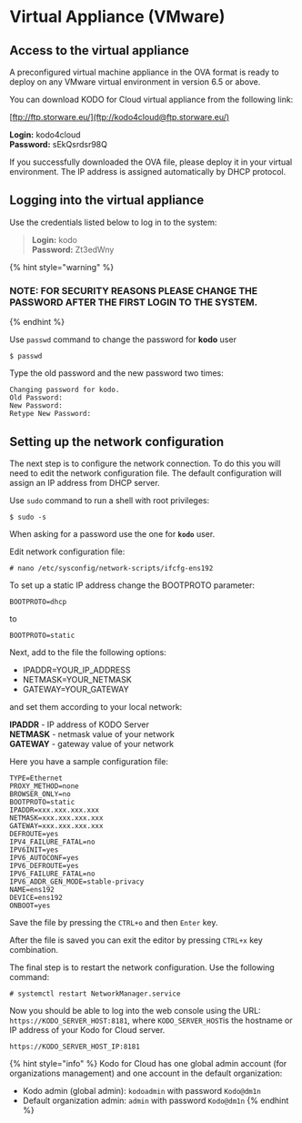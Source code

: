 # Virtual Appliance \(VMware\)

## Access to the virtual appliance

A preconfigured virtual machine appliance in the OVA format is ready to deploy on any VMware virtual environment in version 6.5 or above. 

You can download KODO for Cloud virtual appliance from the following link:

[ftp://ftp.storware.eu/](ftp://kodo4cloud@ftp.storware.eu/)

**Login:** kodo4cloud  
**Password:** sEkQsrdsr98Q

If you successfully downloaded the OVA file, please deploy it in your virtual environment. The IP address is assigned automatically by DHCP protocol. 

## Logging into the virtual appliance



Use the credentials listed below to log in to the system:

> **Login:** kodo  
> **Password:** Zt3edWny



{% hint style="warning" %}
### NOTE: FOR SECURITY REASONS PLEASE CHANGE THE PASSWORD AFTER THE FIRST LOGIN TO THE SYSTEM.
{% endhint %}

Use `passwd` command to change the password for **kodo** user

```text
$ passwd
```

Type the old password and the new password two times:

```text
Changing password for kodo.
Old Password:
New Password:
Retype New Password:
```

## Setting up the network configuration

The next step is to configure the network connection. To do this you will need to edit the network configuration file. The default configuration will assign an IP address from DHCP server.

Use `sudo` command to run a shell with root privileges:

```text
$ sudo -s
```

When asking for a password use the one for **`kodo`** user.

Edit network configuration file:

```text
# nano /etc/sysconfig/network-scripts/ifcfg-ens192
```

To set up a static IP address change the BOOTPROTO parameter:

```text
BOOTPROTO=dhcp
```

to

```text
BOOTPROTO=static
```

Next, add to the file the following options:

* IPADDR=YOUR\_IP\_ADDRESS
* NETMASK=YOUR\_NETMASK
* GATEWAY=YOUR\_GATEWAY

and set them according to your local network: 

**IPADDR** - IP address of KODO Server  
**NETMASK** - netmask value of your network  
**GATEWAY** - gateway value of your network

Here you have a sample configuration file:

```text
TYPE=Ethernet
PROXY_METHOD=none
BROWSER_ONLY=no
BOOTPROTO=static
IPADDR=xxx.xxx.xxx.xxx
NETMASK=xxx.xxx.xxx.xxx
GATEWAY=xxx.xxx.xxx.xxx
DEFROUTE=yes
IPV4_FAILURE_FATAL=no
IPV6INIT=yes
IPV6_AUTOCONF=yes
IPV6_DEFROUTE=yes
IPV6_FAILURE_FATAL=no
IPV6_ADDR_GEN_MODE=stable-privacy
NAME=ens192
DEVICE=ens192
ONBOOT=yes
```

Save the file by pressing the `CTRL+o` and then `Enter` key.

After the file is saved you can exit the editor by pressing `CTRL+x` key combination.

The final step is to restart the network configuration.  Use the following command:

```text
# systemctl restart NetworkManager.service
```

Now you should be able to log into the web console using the URL: `https://KODO_SERVER_HOST:8181`, where `KODO_SERVER_HOST`is the hostname or IP address of your Kodo for Cloud server. 

```text
https://KODO_SERVER_HOST_IP:8181
```

{% hint style="info" %}
Kodo for Cloud has one global admin account \(for organizations management\) and one account in the default organization:

* Kodo admin \(global admin\): `kodoadmin` with password `Kodo@dm1n`
* Default organization admin: `admin` with password `Kodo@dm1n`
{% endhint %}

